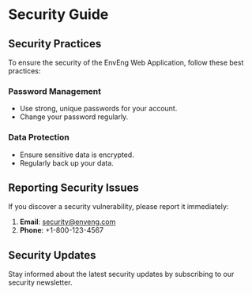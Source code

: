 # Security Guide

## Security Practices
To ensure the security of the EnvEng Web Application, follow these best practices:

### Password Management
- Use strong, unique passwords for your account.
- Change your password regularly.

### Data Protection
- Ensure sensitive data is encrypted.
- Regularly back up your data.

## Reporting Security Issues
If you discover a security vulnerability, please report it immediately:

1. **Email**: security@enveng.com
2. **Phone**: +1-800-123-4567

## Security Updates
Stay informed about the latest security updates by subscribing to our security newsletter.
